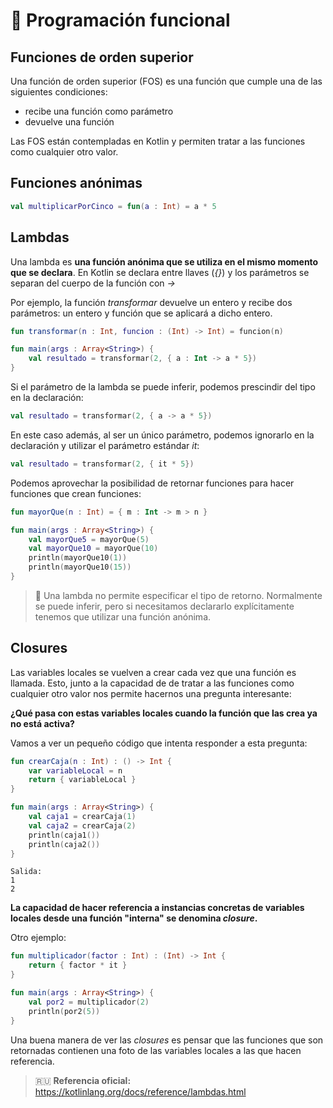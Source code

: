 # :electric_plug: Programación funcional

## Funciones de orden superior

Una función de orden superior (FOS) es una función que cumple una de las siguientes condiciones:

* recibe una función como parámetro
* devuelve una función

Las FOS están contempladas en Kotlin y permiten tratar a las funciones como cualquier otro valor.

## Funciones anónimas

```kotlin
val multiplicarPorCinco = fun(a : Int) = a * 5
```

## Lambdas

Una lambda es **una función anónima que se utiliza en el mismo momento que se declara**. En Kotlin se declara entre llaves (_{}_) y los parámetros se separan del cuerpo de la función con _->_

Por ejemplo, la función _transformar_ devuelve un entero y recibe dos parámetros: un entero y función que se aplicará a dicho entero.

```kotlin
fun transformar(n : Int, funcion : (Int) -> Int) = funcion(n)

fun main(args : Array<String>) {
    val resultado = transformar(2, { a : Int -> a * 5})
}
```

Si el parámetro de la lambda se puede inferir, podemos prescindir del tipo en la declaración:

```kotlin
val resultado = transformar(2, { a -> a * 5})
```

En este caso además, al ser un único parámetro, podemos ignorarlo en la declaración y utilizar el parámetro estándar _it_:

```kotlin
val resultado = transformar(2, { it * 5})
```

Podemos aprovechar la posibilidad de retornar funciones para hacer funciones que crean funciones:

```kotlin
fun mayorQue(n : Int) = { m : Int -> m > n }

fun main(args : Array<String>) {
    val mayorQue5 = mayorQue(5)
    val mayorQue10 = mayorQue(10)
    println(mayorQue10(1))
    println(mayorQue10(15))
}
```

>:rotating_light: Una lambda no permite especificar el tipo de retorno. Normalmente se puede inferir, pero si necesitamos declararlo explícitamente tenemos que utilizar una función anónima.

## Closures

Las variables locales se vuelven a crear cada vez que una función es llamada. Esto, junto a la capacidad de de tratar a las funciones como cualquier otro valor nos permite hacernos una pregunta interesante:

**¿Qué pasa con estas variables locales cuando la función que las crea ya no está activa?**

Vamos a ver un pequeño código que intenta responder a esta pregunta:

```kotlin
fun crearCaja(n : Int) : () -> Int {
    var variableLocal = n
    return { variableLocal }
}

fun main(args : Array<String>) {
    val caja1 = crearCaja(1)
    val caja2 = crearCaja(2)
    println(caja1())
    println(caja2())
}
```
```
Salida:
1
2
```

**La capacidad de hacer referencia a instancias concretas de variables locales desde una función "interna" se denomina _closure_.**

Otro ejemplo:

```kotlin
fun multiplicador(factor : Int) : (Int) -> Int {
    return { factor * it }
}

fun main(args : Array<String>) {
    val por2 = multiplicador(2)
    println(por2(5))
}
```

Una buena manera de ver las _closures_ es pensar que las funciones que son retornadas contienen una foto de las variables locales a las que hacen referencia.

>:ru: **Referencia oficial:** https://kotlinlang.org/docs/reference/lambdas.html